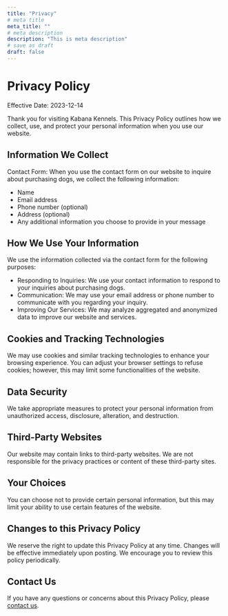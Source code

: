 ```yaml
---
title: "Privacy"
# meta title
meta_title: ""
# meta description
description: "This is meta description"
# save as draft
draft: false
---
```


# Privacy Policy

Effective Date: 2023-12-14

Thank you for visiting Kabana Kennels. This Privacy Policy outlines how we collect, use, and protect your personal information when you use our website.

## Information We Collect
Contact Form: When you use the contact form on our website to inquire about purchasing dogs, we collect the following information:
- Name
- Email address
- Phone number (optional)
- Address (optional)
- Any additional information you choose to provide in your message

## How We Use Your Information
We use the information collected via the contact form for the following purposes:

- Responding to Inquiries: We use your contact information to respond to your inquiries about purchasing dogs.
- Communication: We may use your email address or phone number to communicate with you regarding your inquiry.
- Improving Our Services: We may analyze aggregated and anonymized data to improve our website and services.

## Cookies and Tracking Technologies
We may use cookies and similar tracking technologies to enhance your browsing experience. You can adjust your browser settings to refuse cookies; however, this may limit some functionalities of the website.

## Data Security
We take appropriate measures to protect your personal information from unauthorized access, disclosure, alteration, and destruction.

## Third-Party Websites
Our website may contain links to third-party websites. We are not responsible for the privacy practices or content of these third-party sites.

## Your Choices
You can choose not to provide certain personal information, but this may limit your ability to use certain features of the website.

## Changes to this Privacy Policy
We reserve the right to update this Privacy Policy at any time. Changes will be effective immediately upon posting. We encourage you to review this policy periodically.

## Contact Us
If you have any questions or concerns about this Privacy Policy, please [contact us](/contact).


